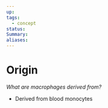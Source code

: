 ```yaml
---
up: 
tags:
  - concept
status: 
Summary:
aliases:
---
```

# Origin
*What are macrophages derived from?*
- Derived from blood monocytes